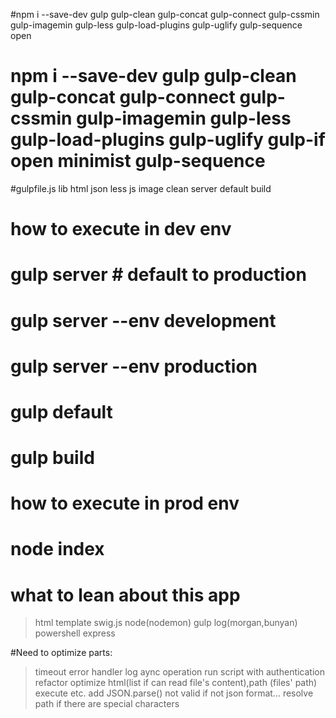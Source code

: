 #npm i --save-dev <packages>
gulp
gulp-clean
gulp-concat
gulp-connect
gulp-cssmin
gulp-imagemin
gulp-less
gulp-load-plugins
gulp-uglify
gulp-sequence
open
# npm i --save-dev gulp gulp-clean gulp-concat gulp-connect gulp-cssmin gulp-imagemin gulp-less gulp-load-plugins gulp-uglify gulp-if open minimist gulp-sequence

#gulpfile.js
lib
html
json
less
js
image
clean
server
default
build

# how to execute in dev env
# gulp server # default to production
# gulp server --env development
# gulp server --env production
# gulp default
# gulp build

# how to execute in prod env
# node index

# what to lean about this app
 > html template swig.js
 > node(nodemon)
 > gulp
 > log(morgan,bunyan)
 > powershell 
 > express

 #Need to optimize parts:
   > timeout
   > error handler
   > log
   > aync operation
   > run script with authentication
   > refactor
   > optimize html(list if can read file's content),path (files' path)
   > execute etc. add JSON.parse() not valid if not json format...
   > resolve path if there are special characters